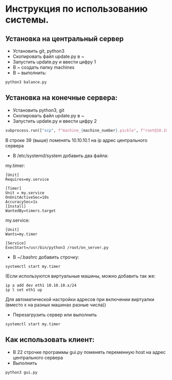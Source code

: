 # Инструкция по использованию системы.

## Установка на центральный сервер

- Установить git, python3
- Скопировать файл update.py в ~
- Запустить update.py и ввести цифру 1
- В ~ создать папку machines
- В ~ выполнить:
```shell
python3 balance.py
```

## Установка на конечные сервера:

- Установить python3, git
- Скопировать файл update.py в ~
- Запустить update.py и ввести цифру 2

```python
subprocess.run(["scp", f"machine_{machine_number}.pickle", f"root@10.10.10.1:~/machines/machine_{machine_number}.pickle"])
```
В строке 39 (выше) поменять 10.10.10.1 на ip адрес центрального сервера

- В /etc/systemd/system добавить два файла:

my.timer:
```text
[Unit]
Requires=my.service

[Timer]
Unit = my.service
OnUnitActiveSec=10s
AccuracySec=1s
[Install]
WantedBy=timers.target
```
my.service:
```text
[Unit]
Wants=my.timer

[Service]
ExecStart=/usr/bin/python3 /root/on_server.py
```

- В ~/.bashrc добавить строчку:
```text
systemctl start my.timer
```
(Если используются виртуальные машины, можно добавить так же:
```shell
ip a add dev eth1 10.10.10.x/24
ip l set eth1 up
```
Для автоматической настройки адресов при включении виртуалки (вместо x на разных машинах разные числа))

- Перезагрузить сервер или выполнить
```shell
systemctl start my.timer
```

## Как использовать клиент:

- В 22 строчке программы gui.py поменять переменную host на адрес центрального сервера
- Выполнить
```shell
python3 gui.py
```